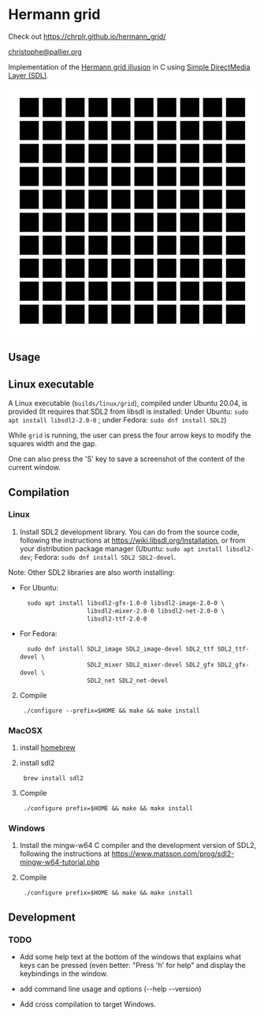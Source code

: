 # Hermann grid

Check out https://chrplr.github.io/hermann_grid/

<christophe@pallier.org>

Implementation of the [Hermann grid illusion](https://en.wikipedia.org/wiki/Grid_illusion) in C using [Simple DirectMedia Layer (SDL)](http://libsdl.org).

![Grid stimulus](grid.png)


## Usage


## Linux executable

A Linux executable (`builds/linux/grid`), compiled under Ubuntu 20.04, is provided (It requires that SDL2 from libsdl is installed: Under Ubuntu: `sudo apt install libsdl2-2.0-0` ; under Fedora: `sudo dnf install SDL2`)

While `grid` is running, the user can press the four arrow keys to modify the squares width and the gap. 

One can also press the 'S' key to save a screenshot of the content of the current window.


## Compilation

### Linux

1. Install SDL2 development library. You can do from the source code, following the instructions at <https://wiki.libsdl.org/Installation>, or from your distribution package manager (Ubuntu: `sudo apt install libsdl2-dev`; Fedora:  `sudo dnf install SDL2 SDL2-devel`.


Note: Other SDL2 libraries are also worth installing: 

* For Ubuntu:

        sudo apt install libsdl2-gfx-1.0-0 libsdl2-image-2.0-0 \
                         libsdl2-mixer-2.0-0 libsdl2-net-2.0-0 \
                         libsdl2-ttf-2.0-0

* For Fedora: 

        sudo dnf install SDL2_image SDL2_image-devel SDL2_ttf SDL2_ttf-devel \
                         SDL2_mixer SDL2_mixer-devel SDL2_gfx SDL2_gfx-devel \
                         SDL2_net SDL2_net-devel



2. Compile 

        ./configure --prefix=$HOME && make && make install

### MacOSX

1. install [homebrew](https://brew.sh/)
2. install sdl2

        brew install sdl2
        
3. Compile

        ./configure prefix=$HOME && make && make install

### Windows

1. Install the mingw-w64 C compiler and the development version of SDL2, following the instructions at  <https://www.matsson.com/prog/sdl2-mingw-w64-tutorial.php>

2. Compile

        ./configure prefix=$HOME && make && make install



    
## Development 

### TODO

* Add some help text at the bottom of the windows that explains what 
keys can be pressed (even better: "Press 'h' for help" and display the keybindings in the window.

* add command line usage and options (--help --version)

* Add cross compilation to target Windows.


